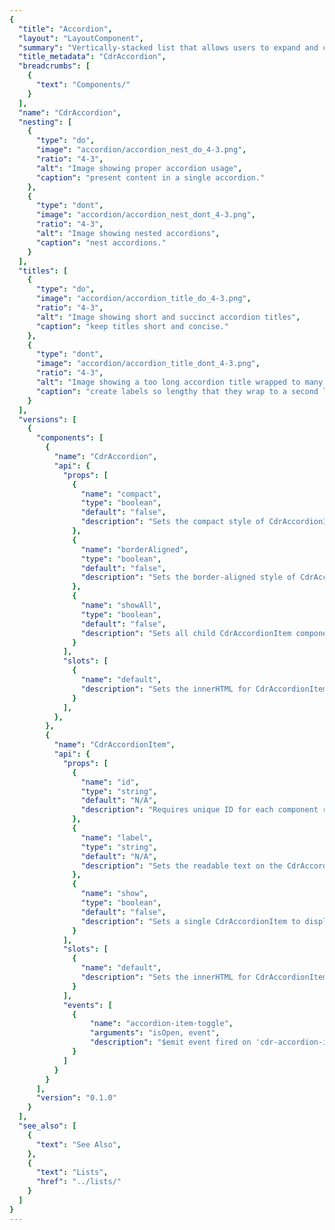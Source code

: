 ```yaml
---
{
  "title": "Accordion",
  "layout": "LayoutComponent",
  "summary": "Vertically-stacked list that allows users to expand and collapse additional content",
  "title_metadata": "CdrAccordion",
  "breadcrumbs": [
    {
      "text": "Components/"
    }
  ],
  "name": "CdrAccordion",
  "nesting": [
    {
      "type": "do",
      "image": "accordion/accordion_nest_do_4-3.png",
      "ratio": "4-3",
      "alt": "Image showing proper accordion usage",
      "caption": "present content in a single accordion."
    },
    {
      "type": "dont",
      "image": "accordion/accordion_nest_dont_4-3.png",
      "ratio": "4-3",
      "alt": "Image showing nested accordions",
      "caption": "nest accordions."
    }
  ],
  "titles": [
    {
      "type": "do",
      "image": "accordion/accordion_title_do_4-3.png",
      "ratio": "4-3",
      "alt": "Image showing short and succinct accordion titles",
      "caption": "keep titles short and concise."
    },
    {
      "type": "dont",
      "image": "accordion/accordion_title_dont_4-3.png",
      "ratio": "4-3",
      "alt": "Image showing a too long accordion title wrapped to many lines",
      "caption": "create labels so lengthy that they wrap to a second line."
    }
  ],
  "versions": [
    {
      "components": [
        {
          "name": "CdrAccordion",
          "api": {
            "props": [
              {
                "name": "compact",
                "type": "boolean",
                "default": "false",
                "description": "Sets the compact style of CdrAccordionItem child components."
              },
              {
                "name": "borderAligned",
                "type": "boolean",
                "default": "false",
                "description": "Sets the border-aligned style of CdrAccordionItem child components."
              },
              {
                "name": "showAll",
                "type": "boolean",
                "default": "false",
                "description": "Sets all child CdrAccordionItem components to display open by default."
              }
            ],
            "slots": [
              {
                "name": "default",
                "description": "Sets the innerHTML for CdrAccordionItem(s)."
              }
            ],
          },
        },
        {
          "name": "CdrAccordionItem",
          "api": {
            "props": [
              {
                "name": "id",
                "type": "string",
                "default": "N/A",
                "description": "Requires unique ID for each component reference."
              },
              {
                "name": "label",
                "type": "string",
                "default": "N/A",
                "description": "Sets the readable text on the CdrAccordionItem button or trigger. Required."
              },
              {
                "name": "show",
                "type": "boolean",
                "default": "false",
                "description": "Sets a single CdrAccordionItem to display open by default. The 'showAll' prop takes precedence, when true."
              }
            ],
            "slots": [
              {
                "name": "default",
                "description": "Sets the innerHTML for CdrAccordionItem content."
              }
            ],
            "events": [
              {
                  "name": "accordion-item-toggle",
                  "arguments": "isOpen, event",
                  "description": "$emit event fired on 'cdr-accordion-item' toggle."
              }
            ]
          }
        }
      ],
      "version": "0.1.0"
    }
  ],
  "see_also": [
    {
      "text": "See Also",
    },
    {
      "text": "Lists",
      "href": "../lists/"
    }
  ]
}
---
```


<cdr-doc-tabs>

<template slot="Overview">
<cdr-doc-table-of-contents-shell>

## Default

Section borders expand to full width of container.

<cdr-doc-example-code-pair repository-href="https://github.com/rei/rei-cedar/tree/18.08.1/src/components/accordion" sandbox-href="https://codesandbox.io/s/m9jm5rw1zx">

```html
  <cdr-accordion>
    <cdr-accordion-item
      id="default-1"
      label="How do I find my member number?">
      <cdr-text tag="p">
          Find your member number online. You can also call 
          Customer Support at 1-800-426-4840 (U.S. and Canada) or 1-253-891-2500 (International).
      </cdr-text>
    </cdr-accordion-item>
    <cdr-accordion-item
      id="default-2"
      label="Does every member get an Annual Dividend?">
      <cdr-text tag="p">
          Only active REI Co-op members receive an Annual Dividend notice. To be an active 
          member, you need to make net merchandise or shipping purchases (purchases minus credits and returns) 
          of at least $10 per year, unless you joined during that calendar year.
      </cdr-text>
    </cdr-accordion-item>
    <cdr-accordion-item
      id="default-3"
      label="When does my dividend expire?">
      <cdr-text tag="p">
          Your dividend expires on Jan. 3, just under two years after it has been issued. 
          or example, your 2018 dividend earned on 2017 purchases will expire in January 2020.
      </cdr-text>
    </cdr-accordion-item>
  </cdr-accordion>
```

</cdr-doc-example-code-pair>

## Compact

Reduced spacing around title and content body. Also, smaller font sizes resulting in an overall denser display of content.

<cdr-doc-example-code-pair repository-href="https://github.com/rei/rei-cedar/tree/18.08.1/src/components/accordion" sandbox-href="https://codesandbox.io/s/m9jm5rw1zx">

```html
  <cdr-accordion :compact="true">
    <cdr-accordion-item
      id="compact-1"
      label="Why buy used gear?"
    >
      <cdr-text tag="p">
        Used Gear Beta is one way we are experimenting expanding opportunities 
        to enjoy life outdoors and bringing value to our members.
      </cdr-text>
    </cdr-accordion-item>
    <cdr-accordion-item
      id="compact-2"
      label="What's your cancellation policy?"
    >
      <cdr-text tag="p">
        Orders may be cancelled within 30 minutes of placing your order online. 
        After 30 minutes, your order will begin processing through our fulfillment center and cannot be cancelled.
      </cdr-text>
    </cdr-accordion-item>
    <cdr-accordion-item
      id="compact-3"
      label="When will my order arrive?"
    >
      <cdr-text tag="p">
        REI Co-op Used Gear Beta orders can take up to 3-4 business days to ship out. When your order ships, 
        we'll send you a shipping confirmation email that contains your tracking information. Shipping time is generally 3-5 business days.
      </cdr-text>
    </cdr-accordion-item>
  </cdr-accordion>
```

</cdr-doc-example-code-pair>

## Border Aligned

Border aligns to the title text and expand/collapse icon.

<cdr-doc-example-code-pair :background-toggle="false" repository-href="https://github.com/rei/rei-cedar/tree/18.08.1/src/components/accordion" sandbox-href="https://codesandbox.io/s/m9jm5rw1zx">

```html
  <cdr-accordion :border-aligned="true">
    <cdr-accordion-item
      id="border-aligned-1"
      label="How long have you been in business?"
    >
      <cdr-text tag="p">
        REI has offered the finest in outdoor gear since 1938. In that same spirit, 
        REI Adventures has led the way down wilderness paths and cultural back roads 
        to the most intriguing destinations in the world since 1987.
      </cdr-text>
    </cdr-accordion-item>
    <cdr-accordion-item
      id="border-aligned-2"
      label="What kinds of trips are offered?"
    >
      <cdr-text tag="p">
        We have adventures that range from weekend getaways to three-week treks. We 
        explore the world on foot, by kayak, canoe or raft, bicycle, safari, 4-wheel 
        drive, cruise ship or a combination of these vehicles! Novices are welcome. 
        We can teach you to kayak or to safely summit a mountain.
      </cdr-text>
    </cdr-accordion-item>
    <cdr-accordion-item
      id="border-aligned-3"
      label="How do I know what each trip is like?"
    >
      <cdr-text tag="p">
        This website provides full details of each trip. If you still have questions, 
        please call us at 1-800-622-2236 or e-mail us at travel@rei.com.
      </cdr-text>
    </cdr-accordion-item>
  </cdr-accordion>
```

</cdr-doc-example-code-pair>

## Accessibility

To ensure that usage of this component complies with accessibility guidelines:
- Provide descriptive label for accordion header
- Be aware that embedding lengthy content in an accordion can be disorienting. When the accordion header expands, it can give the appearance of moving to another page

<br />

This component has compliance with WCAG guidelines by:
- Providing keyboard interactions to:
  - Expand and collapse accordion headers
  - Navigate and reverse navigate through the accordion headers
- Generating ARIA tags for accessibility, specifically `aria-controls`, `aria-expanded`, and `aria-hidden`

</cdr-doc-table-of-contents-shell>
</template>

<template slot="Design Guidelines">
<cdr-doc-table-of-contents-shell>

## Use when

- Providing users more content within the same layout
- Displaying content that's directly related, or supplemental, to the main subject of the page
- Designing with limited vertical space and there is enough content to condense

### Don't use when

- Linking a title to another page. Instead, use [Links](../links/)
- Designing with sparse content. Instead, use [Lists](../lists/) or [Paragraphs](../paragraphs/)
- Content is lengthy. Instead, use [Tabs](../tabs/)

## Foundations

- Always include a title, icon and subsequent content for each section. All are required
- Position interactive elements (i.e. Select, Button, Link) within the container far enough from the title area to avoid accidental collapsing
- Use on either light or dark backgrounds, background color is provided for both

## Content

- Order the accordion titles by priority and importance
- Keep titles short to avoid wrapping at smaller viewports
- Use sentence case for titles

## Behavior

- Entire title area is clickable, including icon and background
- Never nest accordions within themselves
- Use short titles for accordion labels to avoid wrapping

### Show and Hide

- Revealing the frist accordion section is recommended
- Other accordion sections are all hidden by default, however it is possible to:
  - Specify that all accordion sections are revealed when page is displayed
  - Specify that a specific accordion section is revealed with remaining accordion section closed
- Sections do not automatically collapse when another is expanded

### Do / Don't

<do-dont :examples="$page.frontmatter.nesting" />

<br />

<do-dont :examples="$page.frontmatter.titles" />

## Responsiveness

- Accordion style can change variant based on breakpoint. Example: _Default_ at MD/LG, _Compact_ and _Border-Aligned_ at XS/SM
- Switching between the Tab component and the Accordion component is not supported in Cedar components library
- Do not replace the Accordion component with the Tab component at different breakpoints

</cdr-doc-table-of-contents-shell>
</template>

<template slot="API">
<cdr-doc-table-of-contents-shell>

Accordions are built from two components, **CdrAccordion** and **CdrAccordionItem**, which are meant to be used together.

## Props

### CdrAccordion
<cdr-doc-api type="prop" :api-data="$page.frontmatter.versions[0].components[0].api.props" />

### CdrAccordionItem
<cdr-doc-api type="prop" :api-data="$page.frontmatter.versions[0].components[1].api.props" />

## Slots

Find more information about using Slots in the article, <cdr-link :href="$withBase('/getting-started/as-a-developer/?active-link=add-content-via-slots')">Getting Started as a Developer</cdr-link>

### CdrAccordion
<cdr-doc-api type="slot" :api-data="$page.frontmatter.versions[0].components[0].api.slots" :slots-getting-started-link="false" />

### CdrAccordionItem
<cdr-doc-api type="slot" :api-data="$page.frontmatter.versions[0].components[1].api.slots" :slots-getting-started-link="false" />

## Events

### CdrAccordionItem
<cdr-doc-api type="event" :api-data="$page.frontmatter.versions[0].components[1].api.events" />

## Installation

Resources are available within the [CdrAccordion package](https://www.npmjs.com/package/@rei/cdr-accordion):

<cdr-doc-api type="installation" />

- Component: `@rei/cdr-accordion`
- Component styles: `cdr-accordion.css`

<br />

To incorporate the required assets for a component, use the following steps:

### 1. Install using NPM

Install the **CdrAccordion** package using `npm` in your terminal:

_Terminal_

```bash
npm i -s @rei/cdr-accordion
```

### 2. Import Dependencies

_main.js_

```javascript
// import your required CSS
import "@rei/cdr-accordion/dist/cdr-accordion.css";
```

### 3. Add component to a template

_local.vue_

```vue
<template>
  <cdr-accordion>
    <cdr-accordion-item
      id="default-example"
      label="This is the label text"
    >
      This is the accordion content.
    </cdr-accordion-item>
  </cdr-accordion>
</template>

<script>
  import { CdrAccordion, CdrAccordionItem } from "@rei/cdr-accordion";

  export default {
    ...
    components: {
      CdrAccordion,
      CdrAccordionItem
    }
  }
</script>
```

## Usage

### Style

Use `cdr-accordion` to pass styling options to `cdr-accordion-item`.

```vue
<template>
  <cdr-accordion
    :compact="true"
  >
    <cdr-accordion-item
      id="item-1"
      label="Label text"
    >
      Accordion content here
    </cdr-accordion-item>
  </cdr-accordion>
</template>
```

### Behavior

Set `show-all` to `true` on `cdr-accordion`, and each `cdr-accordion-item` will display in an open state.

```vue
<template>
  <cdr-accordion
    :show-all="true"
  >
    <cdr-accordion-item
      id="item-1"
      label="Label text"
    >
      Accordion content here
    ...
```

The **CdrAccordionItem** component can also be controlled individually. If `show-all` is `false` at the **CdrAccordion** level, set `show` to `true` to display an individual accordion item in an open state. Note that **CdrAccordion** settings will take precedence over **CdrAccordionItem** settings.

```vue
<template>
  <cdr-accordion>
    <cdr-accordion-item
      id="item-1"
      label="Label text"
      :show="true"
    >
      Accordion content here
    ...
```

Any options set at the **CdrAccordion** level can be set on any parent component of **CdrAccordion** by using Vue's provide/inject functionality. This is useful, for instance, if **CdrAccordionItem** ever needs to be used as a part of another group component.


```vue
<template>
  ...
  <cdr-accordion-item
    id="item-1"
    label="Label text"
  >
    Accordion content here
  </cdr-accordion-item>
  ...
</template>

<script>
  export default {
    ...
    provide() {
      return {
        borderAligned: true,
        showAll: true
      };
    }
  }
</script>
```

</cdr-doc-table-of-contents-shell>
</template>

<template slot="History">

## 1.0.2
- Fix CSS import for SSR

## 1.0.1
- **CdrAssets** dependency update

## 1.0.0

- Includes **CdrAccordion** and **CdrAccordionItem** components
- Toggles initial open state at group and individual level
- Supports compact and border-aligned styles
- Git commit reference ([cc998a4](https://github.com/rei/rei-cedar/commit/cc998a4f7a4a0278a86c35063ba6615196a46ba2))

</template>

</cdr-doc-tabs>
